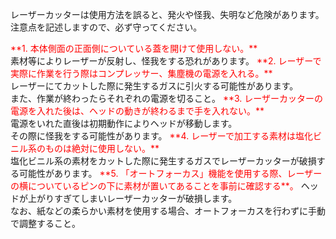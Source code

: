
レーザーカッターは使用方法を誤ると、発火や怪我、失明など危険があります。
<br>
注意点を記述しますので、必ず守ってください。

<font color="#ff0000">
**1. 本体側面の正面側についている蓋を開けて使用しない。**
</font>
<br>
素材等によりレーザーが反射し、怪我をする恐れがあります。

<font color="#ff0000">
**2. レーザーで実際に作業を行う際はコンプレッサー、集塵機の電源を入れる。**
</font>
<br>
レーザーにてカットした際に発生するガスに引火する可能性があります。
<br>
また、作業が終わったらそれぞれの電源を切ること。

<font color="#ff0000">
**3. レーザーカッターの電源を入れた後は、ヘッドの動きが終わるまで手を入れない。**
</font>
<br>
電源をいれた直後は初期動作によりヘッドが移動します。
<br>
その際に怪我をする可能性があります。


<font color="#ff0000">
**4. レーザーで加工する素材は塩化ビニル系のものは絶対に使用しない。**
</font>
<br>
塩化ビニル系の素材をカットした際に発生するガスでレーザーカッターが破損する可能性があります。

<font color="#ff0000">
**5. 「オートフォーカス」機能を使用する際、レーザーの横についているピンの下に素材が置いてあることを事前に確認する**。
</font>
ヘッドが上がりすぎてしまいレーザーカッターが破損します。
<br>
なお、紙などの柔らかい素材を使用する場合、オートフォーカスを行わずに手動で調整すること。

